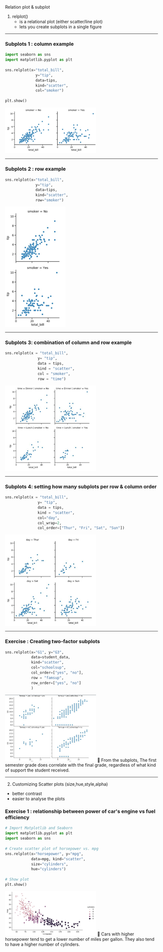 Relation plot & subplot
1) relplot()
   - is a relational plot (either scatter/line plot)
   - lets you create subplots in a single figure

---

### Subplots 1 : column example
  
```python
import seaborn as sns
import matplotlib.pyplot as plt

sns.relplot(x="total_bill",
              y="tip",
              data=tips,
              kind="scatter",
              col="smoker")

plt.show()
```
<left>
  <img src="smoker_nonsmoker.JPG" alt="subplot for smoker vs non smoker" width="300">
</left>

---

### Subplots 2 : row example
  
```python
sns.relplot(x="total_bill",
              y="tip",
              data=tips,
              kind="scatter",
              row="smoker")
```
<left>
  <img src="subplots2.JPG" alt="subplot for smoker vs non smoker in row" width="200">
</left>

---

### Subplots 3: combination of column and row example
  
```python
sns.relplot(x = "total_bill",
               y= "tip",
               data = tips,
               kind = "scatter",
               col = "smoker",
               row = "time")
```
<left>
  <img src="combine_subplots.JPG" alt="subplot for smoker and time during lunch or dinner" width="300">
</left>

---

### Subplots 4: setting how many subplots per row & column order
  
```python
sns.relplot(x = "total_bill",
               y= "tip",
               data = tips,
               kind = "scatter",
               col="day",
               col_wrap=2,
               col_order=["Thur", "Fri", "Sat", "Sun"])
```
<left>
  <img src="subplots_days.JPG" alt="subplot daily in specific order" width="300">
</left>

---

### Exercise : Creating two-factor subplots
  
```python
sns.relplot(x="G1", y="G3", 
            data=student_data,
            kind="scatter", 
            col="schoolsup",
            col_order=["yes", "no"],
            row = "famsup",
            row_order=["yes", "no"] 
            )
```
<left>
  <img src="two_factors.JPG" alt="creating two factor subplots" width="300">
</left>
📌 From the subplots, The first semester grade does correlate with the final grade, regardless of what kind of support the student received.

---

2) Customizing Scatter plots (size,hue,style,alpha)
- better contrast
- easier to analyse the plots

### Exercise 1 : relationship between power of car's engine vs fuel efficiency
  
```python
# Import Matplotlib and Seaborn
import matplotlib.pyplot as plt
import seaborn as sns

# Create scatter plot of horsepower vs. mpg
sns.relplot(x="horsepower", y="mpg", 
            data=mpg, kind="scatter", 
            size="cylinders",
            hue="cylinders")

# Show plot
plt.show()
```
<left>
  <img src="horsepower_plot.JPG" alt="vary the color of points by no. of cylinder" width="300">
</left>
📌 Cars with higher horsepower tend to get a lower number of miles per gallon. They also tend to have a higher number of cylinders. 

 
